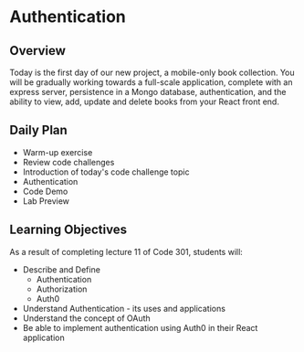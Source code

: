 # Authentication

## Overview

Today is the first day of our new project, a mobile-only book collection. You will be gradually working towards a full-scale application, complete with an express server, persistence in a Mongo database, authentication, and the ability to view, add, update and delete books from your React front end.

## Daily Plan

- Warm-up exercise
- Review code challenges
- Introduction of today's code challenge topic
- Authentication
- Code Demo
- Lab Preview

## Learning Objectives

As a result of completing lecture 11 of Code 301, students will:

- Describe and Define 
  - Authentication
  - Authorization
  - Auth0
- Understand Authentication - its uses and applications
- Understand the concept of OAuth
- Be able to implement authentication using Auth0 in their React application

